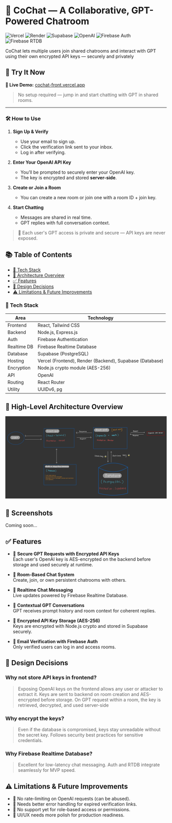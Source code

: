 # 🧠 CoChat — A Collaborative, GPT-Powered Chatroom

![Vercel](https://img.shields.io/badge/Hosted-Vercel-black?logo=vercel&logoColor=white)
![Render](https://img.shields.io/badge/Backend-Render-blue?logo=render&logoColor=white)
![Supabase](https://img.shields.io/badge/DB-Supabase-3ECF8E?logo=supabase&logoColor=white)
![OpenAI](https://img.shields.io/badge/API-OpenAI-ff4a00?logo=openai&logoColor=white)
![Firebase Auth](https://img.shields.io/badge/Auth-Firebase-ffca28?logo=firebase&logoColor=black)
![Firebase RTDB](https://img.shields.io/badge/RTDB-Firebase-ffca28?logo=firebase&logoColor=black)

CoChat lets multiple users join shared chatrooms and interact with GPT using their own encrypted API keys — securely and privately

## 🚀 Try It Now

**🔗 Live Demo:** [cochat-front.vercel.app](https://cochat-front.vercel.app/login)

> No setup required — jump in and start chatting with GPT in shared rooms.

---

### 🛠️ How to Use

1. **Sign Up & Verify**
   - Use your email to sign up.
   - Click the verification link sent to your inbox.
   - Log in after verifying.

2. **Enter Your OpenAI API Key**
   - You’ll be prompted to securely enter your OpenAI key.
   - The key is encrypted and stored **server-side**.

3. **Create or Join a Room**
   - You can create a new room or join one with a room ID + join key.

4. **Start Chatting**
   - Messages are shared in real time.
   - GPT replies with full conversation context.

> 🔐 Each user's GPT access is private and secure — API keys are never exposed.



## 📚 Table of Contents

- [🧱 Tech Stack](#-tech-stack)
- [📐 Architecture Overview](#-high-level-architecture-overview)
- [✅ Features](#-features)
- [🤔 Design Decisions](#-design-decisions)
- [⚠️ Limitations & Future Improvements](#️-limitations--future-improvements)



### 🧱 Tech Stack

| Area        | Technology                                                |
|-------------|-----------------------------------------------------------|
| Frontend    | React, Tailwind CSS                                       |
| Backend     | Node.js, Express.js                                       |
| Auth        | Firebase Authentication                                   |
| Realtime DB | Firebase Realtime Database                                |
| Database    | Supabase (PostgreSQL)                                     |
| Hosting     | Vercel (Frontend), Render (Backend), Supabase (Database)  |
| Encryption  | Node.js crypto module (AES-256)                           |
| API         | OpenAI                                                    |
| Routing     | React Router                                              |
| Utility     | UUIDv6, pg                                                |


## 📐 High-Level Architecture Overview

![Architecture](IMG_0113.jpeg)


## 📸 Screenshots

Coming soon...


## ✅ Features

- 🔐 **Secure GPT Requests with Encrypted API Keys**  
  Each user's OpenAI key is AES-encrypted on the backend before storage and used securely at runtime. 

- 🧱 **Room-Based Chat System**  
  Create, join, or own persistent chatrooms with others.  

- 🔄 **Realtime Chat Messaging**  
  Live updates powered by Firebase Realtime Database.  

- 🧠 **Contextual GPT Conversations**  
  GPT receives prompt history and room context for coherent replies.  

- 🔑 **Encrypted API Key Storage (AES-256)**  
  Keys are encrypted with Node.js crypto and stored in Supabase securely.  

- 🔐 **Email Verification with Firebase Auth**  
  Only verified users can log in and access rooms.


## 🤔 Design Decisions

### Why not store API keys in frontend?

   > Exposing OpenAI keys on the frontend allows any user or attacker to extract it.
   > Keys are sent to backend on room creation and AES-encrypted before storage.
   > On GPT request within a room, the key is retrieved, decrypted, and used server-side

### Why encrypt the keys?

   > Even if the database is compromised, keys stay unreadable without the secret key.
   > Follows security best practices for sensitive credentials.

### Why Firebase Realtime Database?
   > Excellent for low-latency chat messaging.
   > Auth and RTDB integrate seamlessly for MVP speed.



## ⚠️ Limitations & Future Improvements
  
- 🚫 No rate-limiting on OpenAI requests (can be abused).  
- 🧪 Needs better error handling for expired verification links.  
- 🧱 No support yet for role-based access or permissions.
- 📱 UI/UX needs more polish for production readiness.
                  